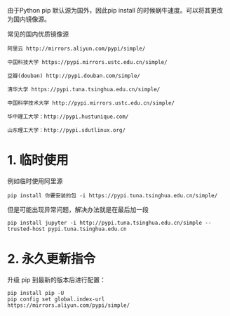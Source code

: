 由于Python pip 默认源为国外，因此pip install 的时候蜗牛速度。可以将其更改为国内镜像源。

常见的国内优质镜像源
```
阿里云 http://mirrors.aliyun.com/pypi/simple/

中国科技大学 https://pypi.mirrors.ustc.edu.cn/simple/

豆瓣(douban) http://pypi.douban.com/simple/

清华大学 https://pypi.tuna.tsinghua.edu.cn/simple/

中国科学技术大学 http://pypi.mirrors.ustc.edu.cn/simple/

华中理工大学：http://pypi.hustunique.com/

山东理工大学：http://pypi.sdutlinux.org/
```

# 1. 临时使用

例如临时使用阿里源
```
pip install 你要安装的包 -i https://pypi.tuna.tsinghua.edu.cn/simple/
```

但是可能出现异常问题，解决办法就是在最后加一段
```
pip install jupyter -i http://pypi.tuna.tsinghua.edu.cn/simple --trusted-host pypi.tuna.tsinghua.edu.cn
```

# 2. 永久更新指令

升级 pip 到最新的版本后进行配置：
```
pip install pip -U
pip config set global.index-url https://mirrors.aliyun.com/pypi/simple/
```

